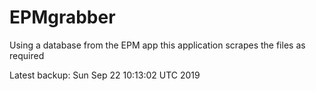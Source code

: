 # EPMgrabber
Using a database from the EPM app this application scrapes the files as required


Latest backup: Sun Sep 22 10:13:02 UTC 2019
